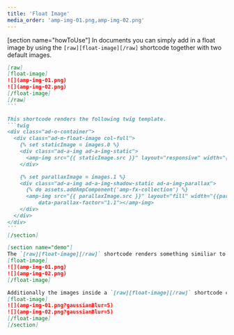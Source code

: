 ```yaml
---
title: 'Float Image'
media_order: 'amp-img-01.png,amp-img-02.png'
---
```


[section name="howToUse"]
In documents you can simply add in a float image by using the `[raw][float-image][/raw]` shortcode together with two default images.
````markdown
[raw]
[float-image]
![](amp-img-01.png)
![](amp-img-02.png)
[/float-image]
[/raw]
```

This shortcode renders the following twig template.
```twig
<div class="ad-o-container">
  <div class="ad-m-float-image col-full">
    {% set staticImage = images.0 %}
    <div class="ad-a-img ad-a-img-static">
      <amp-img src="{{ staticImage.src }}" layout="responsive" width="{{staticImage.width}}" height="{{staticImage.width}}" alt="{{ staticImage.alt}}"></amp-img>
    </div>

    {% set parallaxImage = images.1 %}
    <div class="ad-a-img ad-a-img-shadow-static ad-a-img-parallax">
      {% do assets.addAmpComponent('amp-fx-collection') %}
      <amp-img src="{{ parallaxImage.src }}" layout="fill" width="{{parallaxImage.width}}" height="{{parallaxImage.width}}" alt="{{ parallaxImage.alt}}" amp-fx="parallax"
		  data-parallax-factor="1.1"></amp-img>
    </div>
  </div>
</div>
```
[/section]

[section name="demo"]
The `[raw][float-image][/raw]` shortcode renders something similiar to the following
[float-image]
![](amp-img-01.png)
![](amp-img-02.png)
[/float-image]

Additionally the images inside a `[raw][float-image][/raw]` shortcode can be modified by appending GET paremeters like all other images in Grav CMS as described in the [docs](https://learn.getgrav.org/content/media). For example by appending `?gaussianBlur=5`
[float-image]
![](amp-img-01.png?gaussianBlur=5)
![](amp-img-02.png?gaussianBlur=5)
[/float-image]
[/section]

